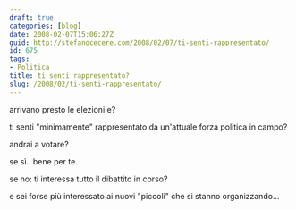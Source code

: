 ```yaml
---
draft: true
categories: [blog]
date: 2008-02-07T15:06:27Z
guid: http://stefanocecere.com/2008/02/07/ti-senti-rappresentato/
id: 675
tags:
- Politica
title: ti senti rappresentato?
slug: /2008/02/ti-senti-rappresentato/
---
```


arrivano presto le elezioni e?

ti senti "minimamente" rappresentato da un'attuale forza politica in campo?
  
andrai a votare?

se sì.. bene per te.

se no: ti interessa tutto il dibattito in corso?
  
e sei forse più interessato ai nuovi "piccoli" che si stanno organizzando…